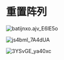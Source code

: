 # 重置阵列

![batijnxo.ajv_E6lE5o](https://img.slarker.me/wiki/batijnxo.ajv_E6lE5o.png)

![js4bml_7A4dUA](https://img.slarker.me/wiki/js4bml_7A4dUA.png)

![3YSvGE_ya40xc](https://img.slarker.me/wiki/3YSvGE_ya40xc.png)